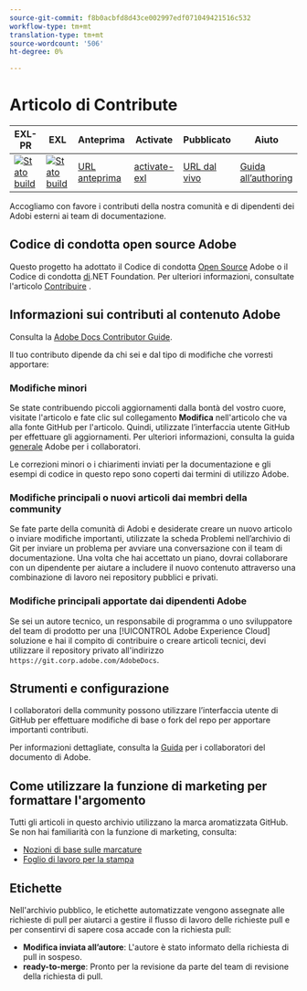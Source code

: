 ```yaml
---
source-git-commit: f8b0acbfd8d43ce002997edf071049421516c532
workflow-type: tm+mt
translation-type: tm+mt
source-wordcount: '506'
ht-degree: 0%

---
```

# Articolo di Contribute

| EXL-PR | EXL | Anteprima | Activate | Pubblicato | Aiuto |
|--- |--- |--- |--- |--- |--- |
| [![Stato build](https://docs.ci.corp.adobe.com/view/exl-pr/job/marketo.en_pr-exl/badge/icon)](https://docs.ci.corp.adobe.com/view/exl-pr/job/marketo.en_pr-exl/lastBuild/) | [![Stato build](https://docs.ci.corp.adobe.com/view/exl-pr/job/marketo.en_exl/lastBuild/badge/icon)](https://docs.ci.corp.adobe.com/view/exl-pr/job/marketo.en_exl/lastBuild/lastBuild) | [URL anteprima](https://experienceleague.corp.adobe.com/docs/marketo/sky/home.html?lang=en) | [activate-exl](https://docs.ci.corp.adobe.com/job/activate-exl/build/) | [URL dal vivo](https://experienceleague.adobe.com/docs/marketo/sky/home.html?lang=en) | [Guida all’authoring](https://experienceleague.adobe.com/docs/authoring-guide-exl/using/home.html?lang=en) |

Accogliamo con favore i contributi della nostra comunità e di  dipendenti dei Adobi esterni ai team di documentazione.

## Codice di condotta open source  Adobe

Questo progetto ha adottato il Codice di condotta [Open Source](code-of-conduct.md) Adobe o il Codice di condotta [di](https://dotnetfoundation.org/code-of-conduct).NET Foundation. Per ulteriori informazioni, consultate l&#39;articolo [Contribuire](contributing.md) .

## Informazioni sui contributi al contenuto  Adobe

Consulta la [Adobe Docs Contributor Guide](https://docs.adobe.com/help/en/contributor/contributor-guide/introduction.html).

Il tuo contributo dipende da chi sei e dal tipo di modifiche che vorresti apportare:

### Modifiche minori

Se state contribuendo piccoli aggiornamenti dalla bontà del vostro cuore, visitate l&#39;articolo e fate clic sul collegamento **Modifica** nell&#39;articolo che va alla fonte GitHub per l&#39;articolo. Quindi, utilizzate l’interfaccia utente GitHub per effettuare gli aggiornamenti. Per ulteriori informazioni, consulta la guida [generale](https://docs.adobe.com/help/en/contributor/contributor-guide/introduction.html) Adobe per i collaboratori.

Le correzioni minori o i chiarimenti inviati per la documentazione e gli esempi di codice in questo repo sono coperti dai termini di utilizzo  Adobe.

### Modifiche principali o nuovi articoli dai membri della community

Se fate parte della comunità di Adobi  e desiderate creare un nuovo articolo o inviare modifiche importanti, utilizzate la scheda Problemi nell’archivio di Git per inviare un problema per avviare una conversazione con il team di documentazione. Una volta che hai accettato un piano, dovrai collaborare con un dipendente per aiutare a includere il nuovo contenuto attraverso una combinazione di lavoro nei repository pubblici e privati.

<!--
If you submit a pull request with significant changes to documentation and code examples, you'll see a message in the pull request asking you to submit an online contribution license agreement (CLA). We need you to complete the online form before we can review your pull request.
-->

### Modifiche principali apportate dai dipendenti  Adobe

Se sei un autore tecnico, un responsabile di programma o uno sviluppatore del team di prodotto per una [!UICONTROL Adobe Experience Cloud] soluzione e hai il compito di contribuire o creare articoli tecnici, devi utilizzare il repository privato all&#39;indirizzo `https://git.corp.adobe.com/AdobeDocs`.

<!--Employees from other parts of the Adobe world should use the public repo for minor updates.-->

## Strumenti e configurazione

I collaboratori della community possono utilizzare l’interfaccia utente di GitHub per effettuare modifiche di base o fork del repo per apportare importanti contributi.

Per informazioni dettagliate, consulta la [Guida](https://docs.adobe.com/help/en/contributor/contributor-guide/introduction.html) per i collaboratori del documento di Adobe.

## Come utilizzare la funzione di marketing per formattare l&#39;argomento

Tutti gli articoli in questo archivio utilizzano la marca aromatizzata GitHub. Se non hai familiarità con la funzione di marketing, consulta:

* [Nozioni di base sulle marcature](https://help.github.com/articles/getting-started-with-writing-and-formatting-on-github/)
* [Foglio di lavoro per la stampa](https://guides.github.com/pdfs/markdown-cheatsheet-online.pdf)

## Etichette

Nell&#39;archivio pubblico, le etichette automatizzate vengono assegnate alle richieste di pull per aiutarci a gestire il flusso di lavoro delle richieste pull e per consentirvi di sapere cosa accade con la richiesta pull:

* **Modifica inviata all’autore**: L&#39;autore è stato informato della richiesta di pull in sospeso.
* **ready-to-merge**: Pronto per la revisione da parte del team di revisione della richiesta di pull.
